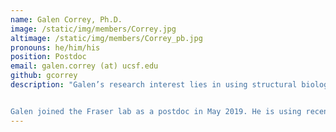 ```yaml
---
name: Galen Correy, Ph.D.
image: /static/img/members/Correy.jpg
altimage: /static/img/members/Correy_pb.jpg
pronouns: he/him/his
position: Postdoc
email: galen.correy (at) ucsf.edu
github: gcorrey
description: "Galen’s research interest lies in using structural biology to tackle problems in protein engineering and drug design. He earned his , Ph.D. from the Australian National University, where he worked with Dr. Colin Jackson on the structure, function and evolution of insect enzymes that detoxify organophosphate nerve agents.


Galen joined the Fraser lab as a postdoc in May 2019. He is using recently developed methods in fragment-based drug discovery to guide the design of new inhibitors of an emerging anti-cancer therapeutic target."
---
```


